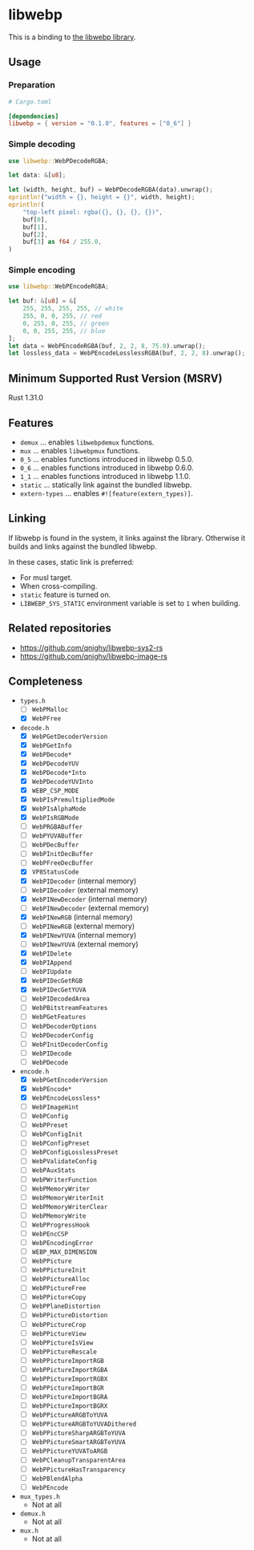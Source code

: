 # libwebp

This is a binding to [the libwebp library](https://developers.google.com/speed/webp/download).

## Usage

### Preparation

```toml
# Cargo.toml

[dependencies]
libwebp = { version = "0.1.0", features = ["0_6"] }
```

### Simple decoding

```rust
use libwebp::WebPDecodeRGBA;

let data: &[u8];

let (width, height, buf) = WebPDecodeRGBA(data).unwrap();
eprintln!("width = {}, height = {}", width, height);
eprintln!(
    "top-left pixel: rgba({}, {}, {}, {})",
    buf[0],
    buf[1],
    buf[2],
    buf[3] as f64 / 255.0,
)
```

### Simple encoding

```rust
use libwebp::WebPEncodeRGBA;

let buf: &[u8] = &[
    255, 255, 255, 255, // white
    255, 0, 0, 255, // red
    0, 255, 0, 255, // green
    0, 0, 255, 255, // blue
];
let data = WebPEncodeRGBA(buf, 2, 2, 8, 75.0).unwrap();
let lossless_data = WebPEncodeLosslessRGBA(buf, 2, 2, 8).unwrap();
```

## Minimum Supported Rust Version (MSRV)

Rust 1.31.0

## Features

- `demux` ... enables `libwebpdemux` functions.
- `mux` ... enables `libwebpmux` functions.
- `0_5` ... enables functions introduced in libwebp 0.5.0.
- `0_6` ... enables functions introduced in libwebp 0.6.0.
- `1_1` ... enables functions introduced in libwebp 1.1.0.
- `static` ... statically link against the bundled libwebp.
- `extern-types` ... enables `#![feature(extern_types)]`.

## Linking

If libwebp is found in the system, it links against the library.
Otherwise it builds and links against the bundled libwebp.

In these cases, static link is preferred:

- For musl target.
- When cross-compiling.
- `static` feature is turned on.
- `LIBWEBP_SYS_STATIC` environment variable is set to `1` when building.

## Related repositories

- https://github.com/qnighy/libwebp-sys2-rs
- https://github.com/qnighy/libwebp-image-rs

## Completeness

- `types.h`
  - [ ] `WebPMalloc`
  - [x] `WebPFree`
- `decode.h`
  - [x] `WebPGetDecoderVersion`
  - [x] `WebPGetInfo`
  - [x] `WebPDecode*`
  - [x] `WebPDecodeYUV`
  - [x] `WebPDecode*Into`
  - [x] `WebPDecodeYUVInto`
  - [x] `WEBP_CSP_MODE`
  - [x] `WebPIsPremultipliedMode`
  - [x] `WebPIsAlphaMode`
  - [x] `WebPIsRGBMode`
  - [ ] `WebPRGBABuffer`
  - [ ] `WebPYUVABuffer`
  - [ ] `WebPDecBuffer`
  - [ ] `WebPInitDecBuffer`
  - [ ] `WebPFreeDecBuffer`
  - [x] `VP8StatusCode`
  - [x] `WebPIDecoder` (internal memory)
  - [ ] `WebPIDecoder` (external memory)
  - [x] `WebPINewDecoder` (internal memory)
  - [ ] `WebPINewDecoder` (external memory)
  - [x] `WebPINewRGB` (internal memory)
  - [ ] `WebPINewRGB` (external memory)
  - [x] `WebPINewYUVA` (internal memory)
  - [ ] `WebPINewYUVA` (external memory)
  - [x] `WebPIDelete`
  - [x] `WebPIAppend`
  - [ ] `WebPIUpdate`
  - [x] `WebPIDecGetRGB`
  - [x] `WebPIDecGetYUVA`
  - [ ] `WebPIDecodedArea`
  - [ ] `WebPBitstreamFeatures`
  - [ ] `WebPGetFeatures`
  - [ ] `WebPDecoderOptions`
  - [ ] `WebPDecoderConfig`
  - [ ] `WebPInitDecoderConfig`
  - [ ] `WebPIDecode`
  - [ ] `WebPDecode`
- `encode.h`
  - [x] `WebPGetEncoderVersion`
  - [x] `WebPEncode*`
  - [x] `WebPEncodeLossless*`
  - [ ] `WebPImageHint`
  - [ ] `WebPConfig`
  - [ ] `WebPPreset`
  - [ ] `WebPConfigInit`
  - [ ] `WebPConfigPreset`
  - [ ] `WebPConfigLosslessPreset`
  - [ ] `WebPValidateConfig`
  - [ ] `WebPAuxStats`
  - [ ] `WebPWriterFunction`
  - [ ] `WebPMemoryWriter`
  - [ ] `WebPMemoryWriterInit`
  - [ ] `WebPMemoryWriterClear`
  - [ ] `WebPMemoryWrite`
  - [ ] `WebPProgressHook`
  - [ ] `WebPEncCSP`
  - [ ] `WebPEncodingError`
  - [ ] `WEBP_MAX_DIMENSION`
  - [ ] `WebPPicture`
  - [ ] `WebPPictureInit`
  - [ ] `WebPPictureAlloc`
  - [ ] `WebPPictureFree`
  - [ ] `WebPPictureCopy`
  - [ ] `WebPPlaneDistortion`
  - [ ] `WebPPictureDistortion`
  - [ ] `WebPPictureCrop`
  - [ ] `WebPPictureView`
  - [ ] `WebPPictureIsView`
  - [ ] `WebPPictureRescale`
  - [ ] `WebPPictureImportRGB`
  - [ ] `WebPPictureImportRGBA`
  - [ ] `WebPPictureImportRGBX`
  - [ ] `WebPPictureImportBGR`
  - [ ] `WebPPictureImportBGRA`
  - [ ] `WebPPictureImportBGRX`
  - [ ] `WebPPictureARGBToYUVA`
  - [ ] `WebPPictureARGBToYUVADithered`
  - [ ] `WebPPictureSharpARGBToYUVA`
  - [ ] `WebPPictureSmartARGBToYUVA`
  - [ ] `WebPPictureYUVAToARGB`
  - [ ] `WebPCleanupTransparentArea`
  - [ ] `WebPPictureHasTransparency`
  - [ ] `WebPBlendAlpha`
  - [ ] `WebPEncode`
- `mux_types.h`
  - Not at all
- `demux.h`
  - Not at all
- `mux.h`
  - Not at all


